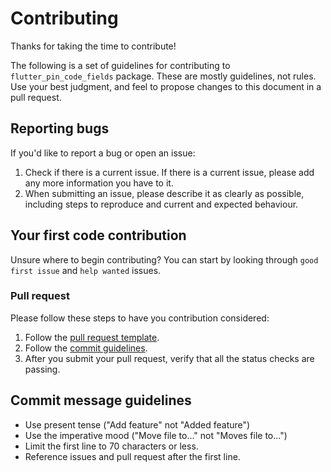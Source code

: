 # Contributing

Thanks for taking the time to contribute!

The following is a set of guidelines for contributing to `flutter_pin_code_fields` package. These are mostly guidelines, not rules. Use your best judgment, and feel to propose changes to this document in a pull request.

## Reporting bugs

If you'd like to report a bug or open an issue:

1. Check if there is a current issue. If there is a current issue, please add any more information you have to it.
2. When submitting an issue, please describe it as clearly as possible, including steps to reproduce and current and expected behaviour.

## Your first code contribution

Unsure where to begin contributing? You can start by looking through `good first issue` and `help wanted` issues.

### Pull request

Please follow these steps to have you contribution considered:

1. Follow the [pull request template](PULL_REQUEST_TEMPLATE.md).
2. Follow the [commit guidelines](#commit-message-guidelines).
3. After you submit your pull request, verify that all the status checks are passing.

## Commit message guidelines

* Use present tense ("Add feature" not "Added feature")
* Use the imperative mood ("Move file to..." not "Moves file to...")
* Limit the first line to 70 characters or less.
* Reference issues and pull request after the first line.
